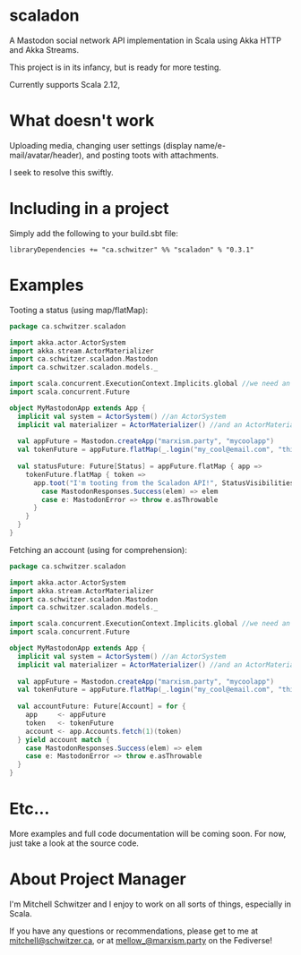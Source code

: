 # scaladon
A Mastodon social network API implementation in Scala using Akka HTTP and Akka Streams.

This project is in its infancy, but is ready for more testing.

Currently supports Scala 2.12, 



# What doesn't work
Uploading media, changing user settings (display name/e-mail/avatar/header), and posting toots with attachments.

I seek to resolve this swiftly.



# Including in a project
Simply add the following to your build.sbt file:

```libraryDependencies += "ca.schwitzer" %% "scaladon" % "0.3.1"```



# Examples
Tooting a status (using map/flatMap):
```scala
package ca.schwitzer.scaladon

import akka.actor.ActorSystem
import akka.stream.ActorMaterializer
import ca.schwitzer.scaladon.Mastodon
import ca.schwitzer.scaladon.models._

import scala.concurrent.ExecutionContext.Implicits.global //we need an ExecutionContext
import scala.concurrent.Future

object MyMastodonApp extends App {
  implicit val system = ActorSystem() //an ActorSystem
  implicit val materializer = ActorMaterializer() //and an ActorMaterializer
  
  val appFuture = Mastodon.createApp("marxism.party", "mycoolapp")
  val tokenFuture = appFuture.flatMap(_.login("my_cool@email.com", "thisshouldreallybsupersecure"))
  
  val statusFuture: Future[Status] = appFuture.flatMap { app =>
    tokenFuture.flatMap { token =>
      app.toot("I'm tooting from the Scaladon API!", StatusVisibilities.Public)(token).map {
        case MastodonResponses.Success(elem) => elem
        case e: MastodonError => throw e.asThrowable
      }
    }
  }
}
```

Fetching an account (using for comprehension):
```scala
package ca.schwitzer.scaladon

import akka.actor.ActorSystem
import akka.stream.ActorMaterializer
import ca.schwitzer.scaladon.Mastodon
import ca.schwitzer.scaladon.models._

import scala.concurrent.ExecutionContext.Implicits.global //we need an ExecutionContext
import scala.concurrent.Future

object MyMastodonApp extends App {
  implicit val system = ActorSystem() //an ActorSystem
  implicit val materializer = ActorMaterializer() //and an ActorMaterializer
  
  val appFuture = Mastodon.createApp("marxism.party", "mycoolapp")
  val tokenFuture = appFuture.flatMap(_.login("my_cool@email.com", "thisshouldreallybsupersecure"))
  
  val accountFuture: Future[Account] = for {
    app     <- appFuture
    token   <- tokenFuture
    account <- app.Accounts.fetch(1)(token) 
  } yield account match {
    case MastodonResponses.Success(elem) => elem
    case e: MastodonError => throw e.asThrowable  
  }
}
```



# Etc...
More examples and full code documentation will be coming soon. For now, just take a look at the source code.



# About Project Manager
I'm Mitchell Schwitzer and I enjoy to work on all sorts of things, especially in Scala.

If you have any questions or recommendations, please get to me at mitchell@schwitzer.ca, or at [mellow_@marxism.party](https://marxism.party/@mellow_) on the Fediverse!
